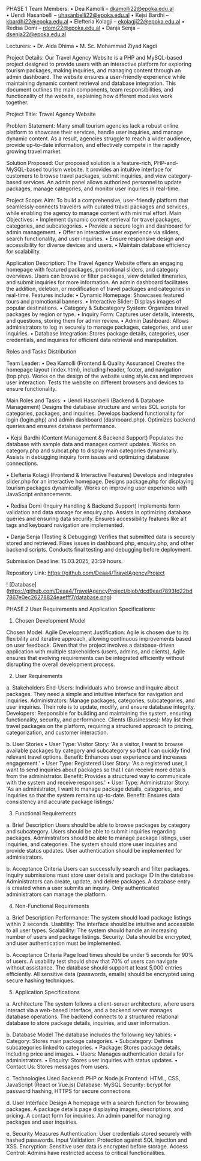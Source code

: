 PHASE 1
Team Members:
•	Dea Kamolli – dkamolli22@epoka.edu.al 	
•	Uendi Hasanbelli – uhasanbelli22@epoka.edu.al 
•	Kejsi Bardhi – kbardhi22@epoka.edu.al 
•	Elefteria Kolagji – ekolagji22@epoka.edu.al 
•	Redisa Domi – rdomi22@epoka.edu.al 
•	Danja Senja – dsenja22@epoka.edu.al 

Lecturers:
•	Dr. Aida Dhima
•	M. Sc. Mohammad Ziyad Kagdi

Project Details:
Our Travel Agency Website is a PHP and MySQL-based project designed to provide users with an interactive platform for exploring tourism packages, making inquiries, and managing content through an admin dashboard. The website ensures a user-friendly experience while maintaining dynamic content retrieval and database integration.
This document outlines the main components, team responsibilities, and functionality of the website, explaining how different modules work together.

Project Title: Travel Agency Website
        
Problem Statement:
Many small tourism agencies lack a robust online platform to showcase their services, handle user inquiries, and manage dynamic content. As a result, agencies struggle to reach a wider audience, provide up-to-date information, and effectively compete in the rapidly growing travel market.

Solution Proposed:
Our proposed solution is a feature-rich, PHP-and-MySQL-based tourism website. It provides an intuitive interface for customers to browse travel packages, submit inquiries, and view category-based services. An admin panel allows authorized personnel to update packages, manage categories, and monitor user inquiries in real-time.

Project Scope:
Aim: To build a comprehensive, user-friendly platform that seamlessly connects travelers with curated travel packages and services, while enabling the agency to manage content with minimal effort.
Main Objectives:
•	Implement dynamic content retrieval for travel packages, categories, and subcategories.
•	Provide a secure login and dashboard for admin management.
•	Offer an interactive user experience via sliders, search functionality, and user inquiries.
•	Ensure responsive design and accessibility for diverse devices and users.
•	Maintain database efficiency for scalability.

Application Description:
The Travel Agency Website offers an engaging homepage with featured packages, promotional sliders, and category overviews. Users can browse or filter packages, view detailed itineraries, and submit inquiries for more information. An admin dashboard facilitates the addition, deletion, or modification of travel packages and categories in real-time. Features include:
•	Dynamic Homepage: Showcases featured tours and promotional banners.
•	Interactive Slider: Displays images of popular destinations.
•	Category & Subcategory System: Organizes travel packages by region or type.
•	Inquiry Form: Captures user details, interests, and questions, storing them for admin review.
•	Admin Dashboard: Allows administrators to log in securely to manage packages, categories, and user inquiries.
•	Database Integration: Stores package details, categories, user credentials, and inquiries for efficient data retrieval and manipulation.

Roles and Tasks Distribution

Team Leader:
•	Dea Kamolli (Frontend & Quality Assurance)
Creates the homepage layout (index.html), including header, footer, and navigation (top.php).
Works on the design of the website using style.css and improves user interaction.
Tests the website on different browsers and devices to ensure functionality.

Main Roles and Tasks:
•	Uendi Hasanbelli (Backend & Database Management)
Designs the database structure and writes SQL scripts for categories, packages, and inquiries.
Develops backend functionality for login (login.php) and admin dashboard (dashboard.php).
Optimizes backend queries and ensures database performance.

•	Kejsi Bardhi (Content Management & Backend Support)
Populates the database with sample data and manages content updates.
Works on category.php and subcat.php to display main categories dynamically.
Assists in debugging inquiry form issues and optimizing database connections.

•	Elefteria Kolagji (Frontend & Interactive Features)
Develops and integrates slider.php for an interactive homepage.
Designs package.php for displaying tourism packages dynamically.
Works on improving user experience with JavaScript enhancements.

•	Redisa Domi (Inquiry Handling & Backend Support)
Implements form validation and data storage for enquiry.php.
Assists in optimizing database queries and ensuring data security.
Ensures accessibility features like alt tags and keyboard navigation are implemented.

•	Danja Senja (Testing & Debugging)
Verifies that submitted data is securely stored and retrieved.
Fixes issues in dashboard.php, enquiry.php, and other backend scripts.
Conducts final testing and debugging before deployment.

Submission Deadline: 15.03.2025, 23:59 hours.

Repository Link: https://github.com/Deaa4/TravelAgencyProject 

! [Database] (https://github.com/Deaa4/TravelAgencyProject/blob/dcd9ead7893fd22bd7867e0ec26278824eaefff7/database.png)


PHASE 2
User Requirements and Application Specifications:

1. Chosen Development Model

Chosen Model: Agile Development
Justification: Agile is chosen due to its flexibility and iterative approach, allowing continuous improvements based on user feedback. Given that the project involves a database-driven application with multiple stakeholders (users, admins, and clients), Agile ensures that evolving requirements can be integrated efficiently without disrupting the overall development process.


2. User Requirements

a. Stakeholders
End-Users: Individuals who browse and inquire about packages. They need a simple and intuitive interface for navigation and inquiries.
Administrators: Manage packages, categories, subcategories, and user inquiries. Their role is to update, modify, and ensure database integrity.
Developers: Responsible for building and maintaining the system, ensuring functionality, security, and performance.
Clients (Businesses): May list their travel packages on the platform, requiring a structured approach to pricing, categorization, and customer interaction.

b. User Stories
	•	User Type: Visitor
Story: 'As a visitor, I want to browse available packages by category and subcategory so that I can quickly find relevant travel options.
Benefit: Enhances user experience and increases engagement.'
	•	User Type: Registered User
Story: 'As a registered user, I want to send inquiries about packages so that I can receive more details from the administrator.
Benefit: Provides a structured way to communicate with the system and receive responses.'
	•	User Type: Administrator
Story: 'As an administrator, I want to manage package details, categories, and inquiries so that the system remains up-to-date.
Benefit: Ensures data consistency and accurate package listings.'


3. Functional Requirements

a. Brief Description
Users should be able to browse packages by category and subcategory.
Users should be able to submit inquiries regarding packages.
Administrators should be able to manage package listings, user inquiries, and categories.
The system should store user inquiries and provide status updates.
User authentication should be implemented for administrators.

b. Acceptance Criteria
Users can successfully search and filter packages.
Inquiry submissions must store user details and package ID in the database.
Administrators can create, update, and delete packages.
A database entry is created when a user submits an inquiry.
Only authenticated administrators can manage the platform.


4. Non-Functional Requirements

a. Brief Description
Performance: The system should load package listings within 2 seconds.
Usability: The interface should be intuitive and accessible to all user types.
Scalability: The system should handle an increasing number of users and package listings.
Security: Data should be encrypted, and user authentication must be implemented.

b. Acceptance Criteria
Page load times should be under 5 seconds for 90% of users.
A usability test should show that 70% of users can navigate without assistance.
The database should support at least 5,000 entries efficiently.
All sensitive data (passwords, emails) should be encrypted using secure hashing techniques.


5. Application Specifications

a. Architecture
The system follows a client-server architecture, where users interact via a web-based interface, and a backend server manages database operations.
The backend connects to a structured relational database to store package details, inquiries, and user information.

b. Database Model
The database includes the following key tables:
  •	Category: Stores main package categories.
	•	Subcategory: Defines subcategories linked to categories.
	•	Package: Stores package details, including price and images.
	•	Users: Manages authentication details for administrators.
	•	Enquiry: Stores user inquiries with status updates.
	•	Contact Us: Stores messages from users.

c. Technologies Used
Backend: PHP or Node.js
Frontend: HTML, CSS, JavaScript (React or Vue.js)
Database: MySQL
Security: bcrypt for password hashing, HTTPS for secure connections

d. User Interface Design
A homepage with a search function for browsing packages.
A package details page displaying images, descriptions, and pricing.
A contact form for inquiries.
An admin panel for managing packages and user inquiries.

e. Security Measures
Authentication: User credentials stored securely with hashed passwords.
Input Validation: Protection against SQL injection and XSS.
Encryption: Sensitive user data is encrypted before storage.
Access Control: Admins have restricted access to critical functionalities.
